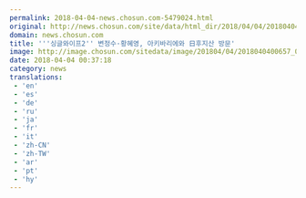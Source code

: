 ```yaml
---
permalink: 2018-04-04-news.chosun.com-5479024.html
original: http://news.chosun.com/site/data/html_dir/2018/04/04/2018040400679.html
domain: news.chosun.com
title: '''싱글와이프2'' 변정수·황혜영, 아키바리에와 日후지산 방문'
image: http://image.chosun.com/sitedata/image/201804/04/2018040400657_0.jpg
date: 2018-04-04 00:37:18
category: news
translations: 
 - 'en'
 - 'es'
 - 'de'
 - 'ru'
 - 'ja'
 - 'fr'
 - 'it'
 - 'zh-CN'
 - 'zh-TW'
 - 'ar'
 - 'pt'
 - 'hy'
---
```


